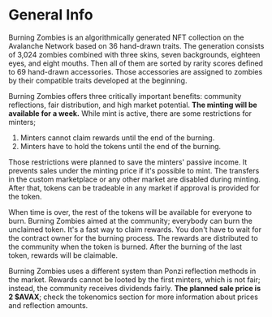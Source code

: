 # General Info

Burning Zombies is an algorithmically generated NFT collection on the Avalanche Network based on 36 hand-drawn traits. The generation consists of 3,024 zombies combined with three skins, seven backgrounds, eighteen eyes, and eight mouths. Then all of them are sorted by rarity scores defined to 69 hand-drawn accessories. Those accessories are assigned to zombies by their compatible traits developed at the beginning.

Burning Zombies offers three critically important benefits: community reflections, fair distribution, and high market potential. **The minting will be available for a week.** While mint is active, there are some restrictions for minters;

1. Minters cannot claim rewards until the end of the burning.
2. Minters have to hold the tokens until the end of the burning.

Those restrictions were planned to save the minters' passive income. It prevents sales under the minting price if it's possible to mint. The transfers in the custom marketplace or any other market are disabled during minting. After that, tokens can be tradeable in any market if approval is provided for the token.

When time is over, the rest of the tokens will be available for everyone to burn. Burning Zombies aimed at the community; everybody can burn the unclaimed token. It's a fast way to claim rewards. You don't have to wait for the contract owner for the burning process. The rewards are distributed to the community when the token is burned. After the burning of the last token, rewards will be claimable.

Burning Zombies uses a different system than Ponzi reflection methods in the market. Rewards cannot be looted by the first minters, which is not fair; instead, the community receives dividends fairly. **The planned sale price is 2 $AVAX**; check the tokenomics section for more information about prices and reflection amounts.
